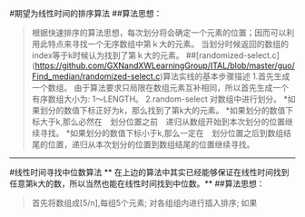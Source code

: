 #期望为线性时间的排序算法
##算法思想：
> 根据快速排序的算法思想，每次划分将会确定一个元素的位置；因而可以利用此特点来寻找一个无序数组中第ｋ大的元素。
> 当划分时候返回的数组的index等于k时候认为找到了第ｋ大的元素。
##[randomized-select.c] (https://github.com/GXNandXWLearningGroup/ITAL/blob/master/guo/Find_median/randomized-select.c)算法实线的基本步骤描述
1.首先生成一个数组。
>由于算法要求只局限在数组元素互补相同，所以首先生成一个有序数组大小为: 1～LENGTH。
2.random-select 
>对数组中进行划分。
*如果划分的数值下标正好为k，那么找到了第k大的元素。
*如果划分的数值下标大于k,那么必然在　划分位置之前　递归从数组开始到本次划分的位置继续寻找。
*如果划分的数值下标小于k,那么一定在　划分位置之后到数组结尾的位置，递归从本次划分的位置到数组结尾的位置继续寻找。

-------------
#线性时间寻找中位数算法
** 在上边的算法中其实已经能够保证在线性时间找到任意第k大的数，所以当然也能在线性时间找到中位数。**
##算法思想：
> 首先将数组成[5/n],每组5个元素; 
> 对各组组内进行插入排序;
> 如果
